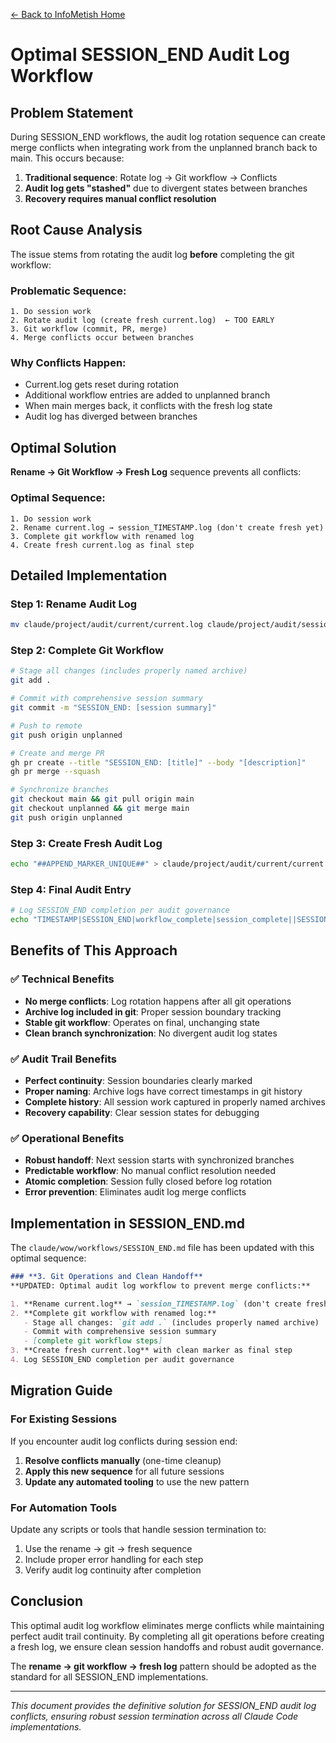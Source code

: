 [← Back to InfoMetish Home](../README.md)

# Optimal SESSION_END Audit Log Workflow

## Problem Statement

During SESSION_END workflows, the audit log rotation sequence can create merge conflicts when integrating work from the unplanned branch back to main. This occurs because:

1. **Traditional sequence**: Rotate log → Git workflow → Conflicts
2. **Audit log gets "stashed"** due to divergent states between branches
3. **Recovery requires manual conflict resolution**

## Root Cause Analysis

The issue stems from rotating the audit log **before** completing the git workflow:

### **Problematic Sequence:**
```
1. Do session work
2. Rotate audit log (create fresh current.log)  ← TOO EARLY
3. Git workflow (commit, PR, merge)
4. Merge conflicts occur between branches
```

### **Why Conflicts Happen:**
- Current.log gets reset during rotation
- Additional workflow entries are added to unplanned branch  
- When main merges back, it conflicts with the fresh log state
- Audit log has diverged between branches

## Optimal Solution

**Rename → Git Workflow → Fresh Log** sequence prevents all conflicts:

### **Optimal Sequence:**
```
1. Do session work
2. Rename current.log → session_TIMESTAMP.log (don't create fresh yet)
3. Complete git workflow with renamed log
4. Create fresh current.log as final step
```

## Detailed Implementation

### **Step 1: Rename Audit Log**
```bash
mv claude/project/audit/current/current.log claude/project/audit/session_2025-07-07T21:26:49Z.log
```

### **Step 2: Complete Git Workflow**
```bash
# Stage all changes (includes properly named archive)
git add .

# Commit with comprehensive session summary  
git commit -m "SESSION_END: [session summary]"

# Push to remote
git push origin unplanned

# Create and merge PR
gh pr create --title "SESSION_END: [title]" --body "[description]"
gh pr merge --squash

# Synchronize branches
git checkout main && git pull origin main
git checkout unplanned && git merge main
git push origin unplanned
```

### **Step 3: Create Fresh Audit Log**
```bash
echo "##APPEND_MARKER_UNIQUE##" > claude/project/audit/current/current.log
```

### **Step 4: Final Audit Entry**
```bash
# Log SESSION_END completion per audit governance
echo "TIMESTAMP|SESSION_END|workflow_complete|session_complete||SESSION_END complete" >> current.log
```

## Benefits of This Approach

### **✅ Technical Benefits**
- **No merge conflicts**: Log rotation happens after all git operations
- **Archive log included in git**: Proper session boundary tracking
- **Stable git workflow**: Operates on final, unchanging state
- **Clean branch synchronization**: No divergent audit log states

### **✅ Audit Trail Benefits**  
- **Perfect continuity**: Session boundaries clearly marked
- **Proper naming**: Archive logs have correct timestamps in git history
- **Complete history**: All session work captured in properly named archives
- **Recovery capability**: Clear session states for debugging

### **✅ Operational Benefits**
- **Robust handoff**: Next session starts with synchronized branches
- **Predictable workflow**: No manual conflict resolution needed
- **Atomic completion**: Session fully closed before log rotation
- **Error prevention**: Eliminates audit log merge conflicts

## Implementation in SESSION_END.md

The `claude/wow/workflows/SESSION_END.md` file has been updated with this optimal sequence:

```markdown
### **3. Git Operations and Clean Handoff**
**UPDATED: Optimal audit log workflow to prevent merge conflicts:**

1. **Rename current.log** → `session_TIMESTAMP.log` (don't create fresh yet)
2. **Complete git workflow with renamed log:**
   - Stage all changes: `git add .` (includes properly named archive)
   - Commit with comprehensive session summary
   - [complete git workflow steps]
3. **Create fresh current.log** with clean marker as final step
4. Log SESSION_END completion per audit governance
```

## Migration Guide

### **For Existing Sessions**
If you encounter audit log conflicts during session end:

1. **Resolve conflicts manually** (one-time cleanup)
2. **Apply this new sequence** for all future sessions
3. **Update any automated tooling** to use the new pattern

### **For Automation Tools**
Update any scripts or tools that handle session termination to:

1. Use the rename → git → fresh sequence
2. Include proper error handling for each step  
3. Verify audit log continuity after completion

## Conclusion

This optimal audit log workflow eliminates merge conflicts while maintaining perfect audit trail continuity. By completing all git operations before creating a fresh log, we ensure clean session handoffs and robust audit governance.

The **rename → git workflow → fresh log** pattern should be adopted as the standard for all SESSION_END implementations.

---

*This document provides the definitive solution for SESSION_END audit log conflicts, ensuring robust session termination across all Claude Code implementations.*